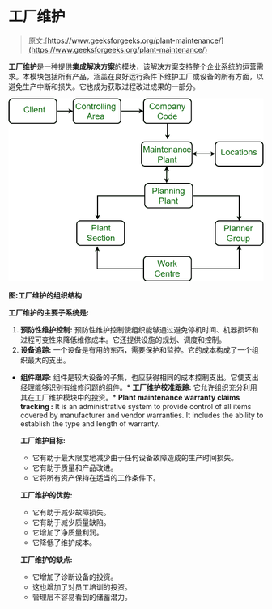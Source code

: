 # 工厂维护

> 原文:[https://www.geeksforgeeks.org/plant-maintenance/](https://www.geeksforgeeks.org/plant-maintenance/)

**工厂维护**是一种提供**集成解决方案**的模块，该解决方案支持整个企业系统的运营需求。本模块包括所有产品，涵盖在良好运行条件下维护工厂或设备的所有方面，以避免生产中断和损失。它也成为获取过程改进成果的一部分。

![](img/13bc74e87ad5511527065e57bde03606.png)

**图:工厂维护的组织结构**

**工厂维护的主要子系统是:**

1.  **预防性维护控制:**
    预防性维护控制使组织能够通过避免停机时间、机器损坏和过程可变性来降低维修成本。它还提供设施的规划、调度和控制。
2.  **设备追踪:**
    一个设备是有用的东西，需要保护和监控。它的成本构成了一个组织最大的支出。

*   **组件跟踪:**
    组件是较大设备的子集，也应获得相同的成本控制支出。它使支出经理能够识别有维修问题的组件。*   **工厂维护校准跟踪:**
    它允许组织充分利用其在工厂维护模块中的投资。*   **Plant maintenance warranty claims tracking :**
    It is an administrative system to provide control of all items covered by manufacturer and vendor warranties. It includes the ability to establish the type and length of warranty.

    **工厂维护目标:**

    *   它有助于最大限度地减少由于任何设备故障造成的生产时间损失。
    *   它有助于质量和产品改进。
    *   它将所有资产保持在适当的工作条件下。

    **工厂维护的优势:**

    *   它有助于减少故障损失。
    *   它有助于减少质量缺陷。
    *   它增加了净质量利润。
    *   它降低了维护成本。

    **工厂维护的缺点:**

    *   它增加了诊断设备的投资。
    *   这也增加了对员工培训的投资。
    *   管理层不容易看到的储蓄潜力。